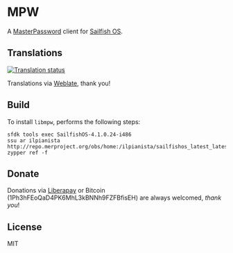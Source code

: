 # MPW

A [MasterPassword](https://masterpassword.app) client for [Sailfish OS](https://sailfishos.org).

## Translations

[![Translation status](https://hosted.weblate.org/widgets/harbour-mpw/-/svg-badge.svg)](https://hosted.weblate.org/engage/harbour-mpw/?utm_source=widget)

Translations via [Weblate](https://hosted.weblate.org/projects/harbour-mpw/), thank you!

## Build

To install `libmpw`, performs the following steps:

```
sfdk tools exec SailfishOS-4.1.0.24-i486
ssu ar ilpianista http://repo.merproject.org/obs/home:/ilpianista/sailfishos_latest_latest_i486/
zypper ref -f
```

## Donate

Donations via [Liberapay](https://liberapay.com/ilpianista) or Bitcoin (1Ph3hFEoQaD4PK6MhL3kBNNh9FZFBfisEH) are always welcomed, _thank you_!

## License

MIT
